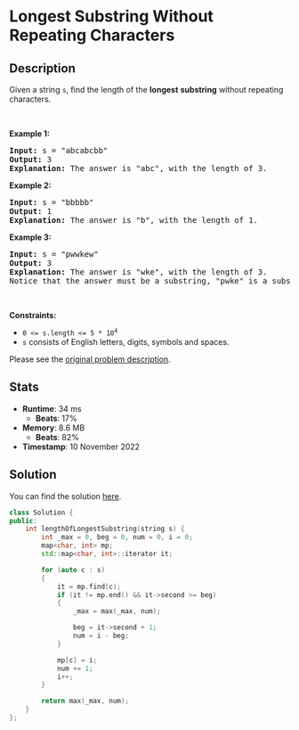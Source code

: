 # Longest Substring Without Repeating Characters

## Description

<p>Given a string <code>s</code>, find the length of the <strong>longest</strong> <span data-keyword="substring-nonempty"><strong>substring</strong></span> without repeating characters.</p>

<p>&nbsp;</p>
<p><strong class="example">Example 1:</strong></p>

<pre>
<strong>Input:</strong> s = &quot;abcabcbb&quot;
<strong>Output:</strong> 3
<strong>Explanation:</strong> The answer is &quot;abc&quot;, with the length of 3.
</pre>

<p><strong class="example">Example 2:</strong></p>

<pre>
<strong>Input:</strong> s = &quot;bbbbb&quot;
<strong>Output:</strong> 1
<strong>Explanation:</strong> The answer is &quot;b&quot;, with the length of 1.
</pre>

<p><strong class="example">Example 3:</strong></p>

<pre>
<strong>Input:</strong> s = &quot;pwwkew&quot;
<strong>Output:</strong> 3
<strong>Explanation:</strong> The answer is &quot;wke&quot;, with the length of 3.
Notice that the answer must be a substring, &quot;pwke&quot; is a subsequence and not a substring.
</pre>

<p>&nbsp;</p>
<p><strong>Constraints:</strong></p>

<ul>
	<li><code>0 &lt;= s.length &lt;= 5 * 10<sup>4</sup></code></li>
	<li><code>s</code> consists of English letters, digits, symbols and spaces.</li>
</ul>


Please see the [original problem description](https://leetcode.com/problems/longest-substring-without-repeating-characters/).

## Stats

- **Runtime**: 34 ms
    - **Beats**: 17%
- **Memory**: 8.6 MB
    - **Beats**: 82%
- **Timestamp**: 10 November 2022

## Solution

You can find the solution [here](./longest-substring-without-repeating-characters.cpp).

```cpp
class Solution {
public:
    int lengthOfLongestSubstring(string s) {
        int _max = 0, beg = 0, num = 0, i = 0;
        map<char, int> mp;
        std::map<char, int>::iterator it;

        for (auto c : s)
        {
            it = mp.find(c);
            if (it != mp.end() && it->second >= beg)
            {
                _max = max(_max, num);

                beg = it->second + 1;
                num = i - beg;
            }

            mp[c] = i;
            num += 1;
            i++;
        }

        return max(_max, num);
    }
};
```
